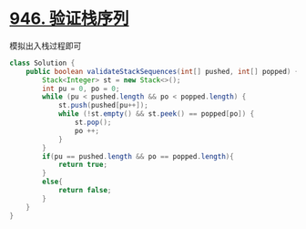 # [946. 验证栈序列](https://leetcode.cn/problems/validate-stack-sequences/)

模拟出入栈过程即可

```java
class Solution {
    public boolean validateStackSequences(int[] pushed, int[] popped) {
        Stack<Integer> st = new Stack<>();
        int pu = 0, po = 0;
        while (pu < pushed.length && po < popped.length) {
            st.push(pushed[pu++]);
            while (!st.empty() && st.peek() == popped[po]) {
                st.pop();
                po ++;
            }
        }
        if(pu == pushed.length && po == popped.length){
            return true;
        }
        else{
            return false;
        }
    }
}
```

